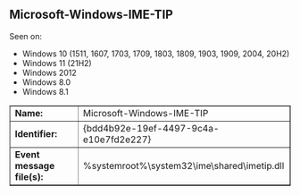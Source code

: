 ## Microsoft-Windows-IME-TIP

Seen on:
* Windows 10 (1511, 1607, 1703, 1709, 1803, 1809, 1903, 1909, 2004, 20H2)
* Windows 11 (21H2)
* Windows 2012
* Windows 8.0
* Windows 8.1

<table border="1" class="docutils">
  <tbody>
    <tr>
      <td><b>Name:</b></td>
      <td>Microsoft-Windows-IME-TIP</td>
    </tr>
    <tr>
      <td><b>Identifier:</b></td>
      <td>{bdd4b92e-19ef-4497-9c4a-e10e7fd2e227}</td>
    </tr>
    <tr>
      <td><b>Event message file(s):</b></td>
      <td>%systemroot%\system32\ime\shared\imetip.dll</td>
    </tr>
  </tbody>
</table>

&nbsp;

